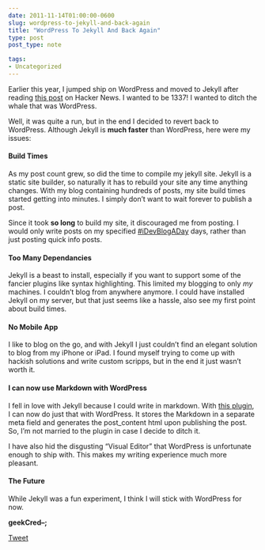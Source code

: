 ```yaml
---
date: 2011-11-14T01:00:00-0600
slug: wordpress-to-jekyll-and-back-again
title: "WordPress To Jekyll And Back Again"
type: post
post_type: note

tags:
- Uncategorized
---
```

Earlier this year, I jumped ship on WordPress and moved to Jekyll after reading [this post](http://vitobotta.com/how-to-migrate-from-wordpress-to-jekyll/) on Hacker News. I wanted to be 1337! I wanted to ditch the whale that was WordPress.


Well, it was quite a run, but in the end I decided to revert back to WordPress. Although Jekyll is **much faster** than WordPress, here were my issues:


#### Build Times


As my post count grew, so did the time to compile my jekyll site. Jekyll is a static site builder, so naturally it has to rebuild your site any time anything changes. With my blog containing hundreds of posts, my site build times started getting into minutes. I simply don’t want to wait forever to publish a post.


Since it took **so long** to build my site, it discouraged me from posting. I would only write posts on my specified [#iDevBlogADay](http://idevblogaday.com) days, rather than just posting quick info posts.


#### Too Many Dependancies


Jekyll is a beast to install, especially if you want to support some of the fancier plugins like syntax highlighting. This limited my blogging to only *my* machines. I couldn’t blog from anywhere anymore. I could have installed Jekyll on my server, but that just seems like a hassle, also see my first point about build times.


#### No Mobile App


I like to blog on the go, and with Jekyll I just couldn’t find an elegant solution to blog from my iPhone or iPad. I found myself trying to come up with hackish solutions and write custom scripps, but in the end it just wasn’t worth it.


#### I can now use Markdown with WordPress


I fell in love with Jekyll because I could write in markdown. With [this plugin](http://wordpress.org/extend/plugins/markdown-on-save-improved/), I can now do just that with WordPress. It stores the Markdown in a separate meta field and generates the post\_content html upon publishing the post. So, I’m not married to the plugin in case I decide to ditch it.


I have also hid the disgusting “Visual Editor” that WordPress is unfortunate enough to ship with. This makes my writing experience much more pleasant.


#### The Future


While Jekyll was a fun experiment, I think I will stick with WordPress for now.


**geekCred–;**



[Tweet](http://twitter.com/share)


